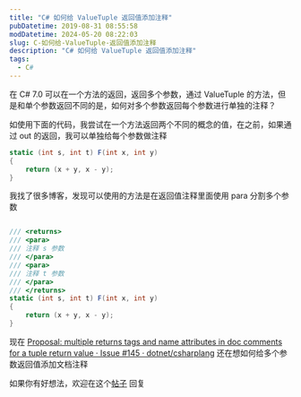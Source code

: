 ```yaml
---
title: "C# 如何给 ValueTuple 返回值添加注释"
pubDatetime: 2019-08-31 08:55:58
modDatetime: 2024-05-20 08:22:03
slug: C-如何给-ValueTuple-返回值添加注释
description: "C# 如何给 ValueTuple 返回值添加注释"
tags:
  - C#
---
```





在 C# 7.0 可以在一个方法的返回，返回多个参数，通过 ValueTuple 的方法，但是和单个参数返回不同的是，如何对多个参数返回每个参数进行单独的注释？

<!--more-->


<!-- CreateTime:2019/8/31 16:55:58 -->


如使用下面的代码，我尝试在一个方法返回两个不同的概念的值，在之前，如果通过 out 的返回，我可以单独给每个参数做注释

```csharp
static (int s, int t) F(int x, int y)
{
    return (x + y, x - y);
}
```

我找了很多博客，发现可以使用的方法是在返回值注释里面使用 para 分割多个参数

```csharp

/// <returns>
/// <para>
/// 注释 s 参数
/// </para>
/// <para>
/// 注释 t 参数
/// </para>
/// </returns>
static (int s, int t) F(int x, int y)
{
    return (x + y, x - y);
}
```

现在 [Proposal: multiple returns tags and name attributes in doc comments for a tuple return value · Issue #145 · dotnet/csharplang](https://github.com/dotnet/csharplang/issues/145 ) 还在想如何给多个参数返回值添加文档注释

如果你有好想法，欢迎在这个[帖子](https://github.com/dotnet/csharplang/issues/145) 回复

